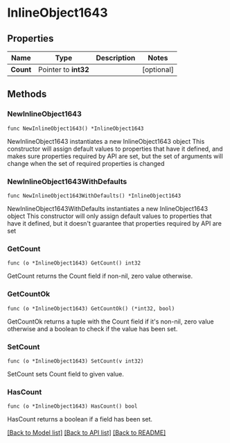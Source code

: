 # InlineObject1643

## Properties

Name | Type | Description | Notes
------------ | ------------- | ------------- | -------------
**Count** | Pointer to **int32** |  | [optional] 

## Methods

### NewInlineObject1643

`func NewInlineObject1643() *InlineObject1643`

NewInlineObject1643 instantiates a new InlineObject1643 object
This constructor will assign default values to properties that have it defined,
and makes sure properties required by API are set, but the set of arguments
will change when the set of required properties is changed

### NewInlineObject1643WithDefaults

`func NewInlineObject1643WithDefaults() *InlineObject1643`

NewInlineObject1643WithDefaults instantiates a new InlineObject1643 object
This constructor will only assign default values to properties that have it defined,
but it doesn't guarantee that properties required by API are set

### GetCount

`func (o *InlineObject1643) GetCount() int32`

GetCount returns the Count field if non-nil, zero value otherwise.

### GetCountOk

`func (o *InlineObject1643) GetCountOk() (*int32, bool)`

GetCountOk returns a tuple with the Count field if it's non-nil, zero value otherwise
and a boolean to check if the value has been set.

### SetCount

`func (o *InlineObject1643) SetCount(v int32)`

SetCount sets Count field to given value.

### HasCount

`func (o *InlineObject1643) HasCount() bool`

HasCount returns a boolean if a field has been set.


[[Back to Model list]](../README.md#documentation-for-models) [[Back to API list]](../README.md#documentation-for-api-endpoints) [[Back to README]](../README.md)


